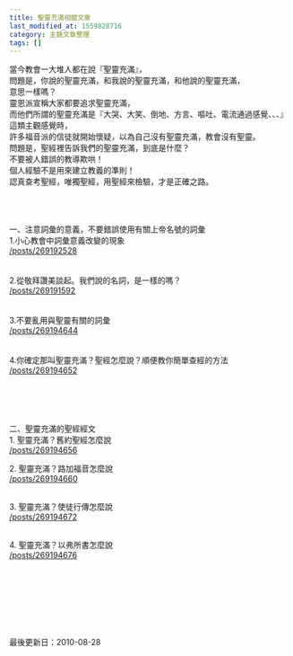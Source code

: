 ```yaml
---
title: 聖靈充滿相關文章
last_modified_at: 1559828716
category: 主題文章整理
tags: []
---
```


<p>當今教會一大堆人都在說『聖靈充滿』，<br/>
問題是，你說的聖靈充滿，和我說的聖靈充滿，和他說的聖靈充滿，<br/>
意思一樣嗎？<br/>
靈恩派宣稱大家都要追求聖靈充滿，<br/>
而他們所謂的聖靈充滿是『大哭、大笑、倒地、方言、嘔吐、電流通過感覺、、、』這類主觀感覺時，<br/>
許多福音派的信徒就開始懷疑，以為自己沒有聖靈充滿，教會沒有聖靈。<br/>
問題是，聖經裡告訴我們的聖靈充滿，到底是什麼？<br/>
不要被人錯誤的教導欺哄！<br/>
個人經驗不是用來建立教義的準則！<br/>
認真查考聖經，唯獨聖經，用聖經來檢驗，才是正確之路。</p>
<p><!--more--><br/>
<br/>
<br/>
一、注意詞彙的意義，不要錯誤使用有關上帝名號的詞彙<br/>
1.小心教會中詞彙意義改變的現象<br/>
<a href="/posts/269192528">/posts/269192528</a><br/>
<br/>
<br/>
2.從敬拜讚美談起。我們說的名詞，是一樣的嗎？<br/>
<a href="/posts/269191592">/posts/269191592</a><br/>
<br/>
<br/>
3.不要亂用與聖靈有關的詞彙<br/>
<a href="/posts/269194644">/posts/269194644</a><br/>
<br/>
<br/>
4.你確定那叫聖靈充滿？聖經怎麼說？順便教你簡單查經的方法<br/>
<a href="/posts/269194652">/posts/269194652</a><br/>
<br/>
<br/>
<br/>
<br/>
<br/>
二、聖靈充滿的聖經經文<br/>
1. 聖靈充滿？舊約聖經怎麼說<br/>
<a href="/posts/269194656">/posts/269194656</a></p>
<p>2. 聖靈充滿？路加福音怎麼說<br/>
<a href="/posts/269194660">/posts/269194660</a><br/>
 </p>
<p>3. 聖靈充滿？使徒行傳怎麼說<br/>
<a href="/posts/269194672">/posts/269194672</a><br/>
 </p>
<p>4. 聖靈充滿？以弗所書怎麼說<br/>
<a href="/posts/269194676">/posts/269194676</a><br/>
<br/>
<br/>
<br/>
<br/>
<br/>
<br/>
<br/>
<br/>
最後更新日：2010-08-28</p>
